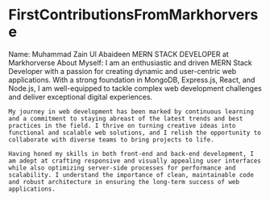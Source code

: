 # FirstContributionsFromMarkhorverse
 Name: Muhammad Zain Ul Abaideen
    MERN STACK DEVELOPER at Markhorverse
    About Myself: I am an enthusiastic and driven MERN Stack Developer with a passion for creating dynamic and user-centric web applications. With a strong foundation in MongoDB, Express.js, React, and Node.js, I am well-equipped to tackle complex web development challenges and deliver exceptional digital experiences.

    My journey in web development has been marked by continuous learning and a commitment to staying abreast of the latest trends and best practices in the field. I thrive on turning creative ideas into functional and scalable web solutions, and I relish the opportunity to collaborate with diverse teams to bring projects to life.

    Having honed my skills in both front-end and back-end development, I am adept at crafting responsive and visually appealing user interfaces while also optimizing server-side processes for performance and scalability. I understand the importance of clean, maintainable code and robust architecture in ensuring the long-term success of web applications.

